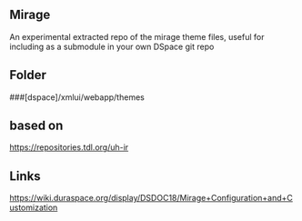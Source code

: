 Mirage
-----

An experimental extracted repo of the mirage theme files, useful for including as a submodule in your own DSpace git repo

Folder
--

###[dspace]/xmlui/webapp/themes


based on 
---

https://repositories.tdl.org/uh-ir

Links
---

https://wiki.duraspace.org/display/DSDOC18/Mirage+Configuration+and+Customization
